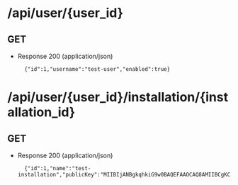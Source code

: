 # /api/user/{user_id}

## GET
+ Response 200 (application/json)

        {"id":1,"username":"test-user","enabled":true}

# /api/user/{user_id}/installation/{installation_id}

## GET
+ Response 200 (application/json)

        {"id":1,"name":"test-installation","publicKey":"MIIBIjANBgkqhkiG9w0BAQEFAAOCAQ8AMIIBCgKCAQEA0k7nCYsQpGXsxvz5lMZeeKYzGpTd56kfasM8BZcONSOArX8z3U5nUbB1Gj5PIXeJJugEFRB2ZT+oa8IsOXolaLpqhdUiO6EPi6jUNyKooBQrd0151x+meXZfvyLVGrPvVRH0fDvQu8m8yS1ZrZsarswykw/goesI2zLLI4OK8F5ukhBVqquntCNfGx042ZWu1woHfJfdUolQWeCV9zi/hxIf+H2p1kUEpDVhSPA06FIlyN+D5sdqb7doqo8ZH2QV2qWAImv9DZznneULPRwszrvBIsauFHdIeMzO0gEgNPEKnNj5cR47244c6lRdzpw32XaTyYN0qU0yJ/lLAOHESQIDAQAB","message":"AAA44ZtIPgAAADjhm6PLgAAAOOGb8BbAAAA44Zw8YgAAADjhnIitQAAAOOGc1PiAAAA44Z0hQ8AAADjhnW2PAAAAOOGdyRyAAAA44Z4VZ8AAADjhnmGzAAAAOOGerf5AAAA44Z76SYAAADjhn0aUwAAAOOGfoiJAAAA44Z/ubYAAADjhoDq4wAAAOOGghwQAAAA44aDTT0AAADjhoR+agAAAOOGha+XAAAA44aHHc0AAADjhohO+gAAAOOGiYAnAAAA44aKsVQAAADjhovigQAAAOOGjROuAAAA44aORNsAAADjho92CAAAAOOGkOQ+AAAA44aSFWsAAADjhpNGmAAAAOOGlHfFAAAA44aVqPIAAADjhpbaHwAAAOOGmEhVAAAA44aZeYIAAADjhpqqrwAAAOOGm9vcAAAA44adDQkA=","signature":"scKWydio//GnZoAmgKslnDoTtleG5yyRtoJtMks+/ooTRYzIbS3qmmalWwM3+zO4av0trfE8PmiUTAVlMZLRG0ThyXFc7jB/iyE9U9Z47phis0kLEW75oXjhB2XQjNiLebQshZ+f0M0YvJ5wGagUMOPaMobCP8Kg5OkIeYKXIdvbuleXy3FV35zghcApyC5CDcdBjgBKLIcLmwoXct1rqiGs6cyfpaOX74+YsNe3k7eOE/AMiTn+zH1s+Fj2cVyo4N3AboASjrVxtJM15duZ1ddu7OWffY5fI48U/KXXHz7skPCaaw8clyBcU+YLdSsNg/50vEvkSh/IZEJPkOyqOw=="}